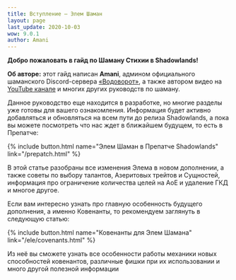 ```yaml
---
title: Вступление – Элем Шаман
layout: page
last_update: 2020-10-03 
wow: 9.0.1
author: Amani
---
```

**Добро пожаловать в гайд по Шаману Стихии в Shadowlands!**

**Об авторе:** этот гайд написан **Amani**, админом официального шаманского Discord-сервера [«Водоворот»](https://discord.gg/8Bag6kT), а также автором видео на [YouTube канале](https://youtube.com/channel/UC5IikzgR1TeED-DxPLqISHg) и многих других руководств по шаману. 

Данное руководство еще находится в разработке, но многие разделы уже готовы для вашего ознакомления. Информация будет активно добавляться и обновляться на всем пути до релиза Shadowlands, а пока вы можете посмотреть что нас ждет в ближайшем будущем, то есть в Препатче:

{% include button.html name="Элем Шаман в Препатче Shadowlands" link="/prepatch.html" %}  
  
В этой статье разобраны все изменения Элема в новом дополнении, а также советы по выбору талантов, Азеритовых трейтов и Сущностей, информация про ограничение количества целей на АоЕ и удаление ГКД и многое другое.

Если вам интересно узнать про главную особенность будущего дополнения, а именно Ковенанты, то рекомендуем заглянуть в следующую статью:

{% include button.html name="Ковенанты для Элем Шамана" link="/ele/covenants.html" %}  
  
Из неё вы сможете узнать все особенности работы механики новых способностей ковенантов, различные фишки при их использовании и много другой полезной информации
